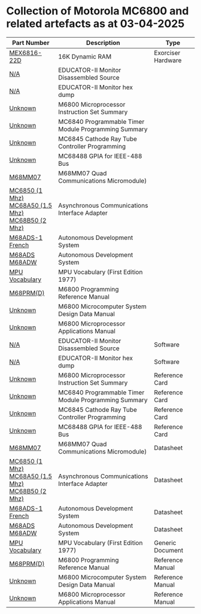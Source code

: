 # Collection of Motorola MC6800 and related artefacts as at 03-04-2025


| Part Number | Description | Type |
|----- |------------ |--    |
| [MEX6816-22D](/Hardware/EXORciser/@MEX6816-22D.md)|16K Dynamic RAM|Exorciser Hardware|
| [N/A](/Software/Monitors/monitor.asm)|EDUCATOR-II Monitor Disassembled Source| |
| [N/A](/Software/Monitors/monitor.hex)|EDUCATOR-II Monitor hex dump| |
| [Unknown](/Documents/ReferenceCards/@MC6800.1.md)|M6800 Microprocessor Instruction Set Summary| |
| [Unknown](/Documents/ReferenceCards/@MC6840.1.md)|MC6840 Programmable Timer Module Programming Summary| |
| [Unknown](/Documents/ReferenceCards/@MC6845.1.md)|MC6845 Cathode Ray Tube Controller Programming| |
| [Unknown](/Documents/ReferenceCards/@MC68488.1.md)|MC68488 GPIA for IEEE-488 Bus| |
| [M68MM07](/Documents/Datasheets/@M68MM07.1.md)|M68MM07 Quad Communications Micromodule)| |
| [MC6850 (1 Mhz) <br />MC68A50 (1.5 Mhz) <br />MC68B50 (2 Mhz)](/Documents/Datasheets/@MC6850.1.md)|Asynchronous Communications Interface Adapter| |
| [M68ADS-1<br />French](/Documents/Datasheets/@M68ADS-1.1.md)|Autonomous Development System| |
| [M68ADS<br />M68ADW](/Documents/Datasheets/@M68ADS.1.md)|Autonomous Development System| |
| [MPU Vocabulary](/Documents/Generic/@MPU_Vocabulary.1.md)|MPU Vocabulary (First Edition 1977)| |
| [M68PRM(D)](/Documents/Reference/@M68PRM-D.1.md)|M6800 Programming Reference Manual| |
| [Unknown](/Documents/Reference/@NONE-1.md)|M6800 Microcomputer System Design Data Manual| |
| [Unknown](/Documents/Reference/@NONE-2.md)|M6800 Microprocessor Applications Manual| |
| [N/A](/Software/Monitors/monitor.asm)|EDUCATOR-II Monitor Disassembled Source|Software|
| [N/A](/Software/Monitors/monitor.hex)|EDUCATOR-II Monitor hex dump|Software|
| [Unknown](/Documents/ReferenceCards/@MC6800.1.md)|M6800 Microprocessor Instruction Set Summary|Reference Card|
| [Unknown](/Documents/ReferenceCards/@MC6840.1.md)|MC6840 Programmable Timer Module Programming Summary|Reference Card|
| [Unknown](/Documents/ReferenceCards/@MC6845.1.md)|MC6845 Cathode Ray Tube Controller Programming|Reference Card|
| [Unknown](/Documents/ReferenceCards/@MC68488.1.md)|MC68488 GPIA for IEEE-488 Bus|Reference Card|
| [M68MM07](/Documents/Datasheets/@M68MM07.1.md)|M68MM07 Quad Communications Micromodule)|Datasheet|
| [MC6850 (1 Mhz) <br />MC68A50 (1.5 Mhz) <br />MC68B50 (2 Mhz)](/Documents/Datasheets/@MC6850.1.md)|Asynchronous Communications Interface Adapter|Datasheet|
| [M68ADS-1<br />French](/Documents/Datasheets/@M68ADS-1.1.md)|Autonomous Development System|Datasheet|
| [M68ADS<br />M68ADW](/Documents/Datasheets/@M68ADS.1.md)|Autonomous Development System|Datasheet|
| [MPU Vocabulary](/Documents/Generic/@MPU_Vocabulary.1.md)|MPU Vocabulary (First Edition 1977)|Generic Document|
| [M68PRM(D)](/Documents/Reference/@M68PRM-D.1.md)|M6800 Programming Reference Manual|Reference Manual|
| [Unknown](/Documents/Reference/@NONE-1.md)|M6800 Microcomputer System Design Data Manual|Reference Manual|
| [Unknown](/Documents/Reference/@NONE-2.md)|M6800 Microprocessor Applications Manual|Reference Manual|
